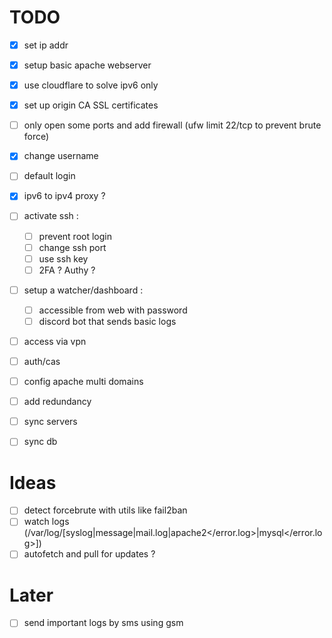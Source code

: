# TODO
- [x] set ip addr
- [x] setup basic apache webserver
- [x] use cloudflare to solve ipv6 only
- [x] set up origin CA SSL certificates
- [ ] only open some ports and add firewall (ufw limit 22/tcp to prevent brute force)
- [x] change username
- [ ] default login
- [x] ipv6 to ipv4 proxy ?

- [ ] activate ssh : 
    - [ ] prevent root login
    - [ ] change ssh port
    - [ ] use ssh key
    - [ ] 2FA ? Authy ?

- [ ] setup a watcher/dashboard : 
    - [ ] accessible from web with password
    - [ ] discord bot that sends basic logs

- [ ] access via vpn
- [ ] auth/cas
- [ ] config apache multi domains
- [ ] add redundancy
- [ ] sync servers
- [ ] sync db

# Ideas
- [ ] detect forcebrute with utils like fail2ban
- [ ] watch logs (/var/log/[syslog|message|mail.log|apache2</error.log>|mysql</error.log>])
- [ ] autofetch and pull for updates ?
# Later
- [ ] send important logs by sms using gsm
